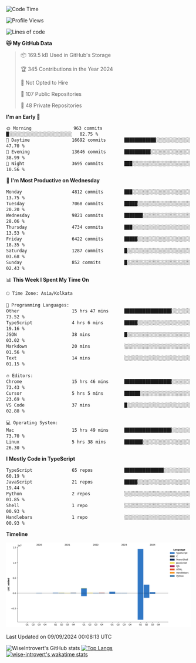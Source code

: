 <!--START_SECTION:waka-->
![Code Time](http://img.shields.io/badge/Code%20Time-1%2C582%20hrs%2034%20mins-blue)

![Profile Views](http://img.shields.io/badge/Profile%20Views-0-blue)

![Lines of code](https://img.shields.io/badge/From%20Hello%20World%20I%27ve%20Written-20.4%20million%20lines%20of%20code-blue)

**🐱 My GitHub Data** 

> 📦 169.5 kB Used in GitHub's Storage 
 > 
> 🏆 345 Contributions in the Year 2024
 > 
> 🚫 Not Opted to Hire
 > 
> 📜 107 Public Repositories 
 > 
> 🔑 48 Private Repositories 
 > 
**I'm an Early 🐤** 

```text
🌞 Morning                963 commits         █░░░░░░░░░░░░░░░░░░░░░░░░   02.75 % 
🌆 Daytime                16692 commits       ████████████░░░░░░░░░░░░░   47.70 % 
🌃 Evening                13646 commits       ██████████░░░░░░░░░░░░░░░   38.99 % 
🌙 Night                  3695 commits        ███░░░░░░░░░░░░░░░░░░░░░░   10.56 % 
```
📅 **I'm Most Productive on Wednesday** 

```text
Monday                   4812 commits        ███░░░░░░░░░░░░░░░░░░░░░░   13.75 % 
Tuesday                  7068 commits        █████░░░░░░░░░░░░░░░░░░░░   20.20 % 
Wednesday                9821 commits        ███████░░░░░░░░░░░░░░░░░░   28.06 % 
Thursday                 4734 commits        ███░░░░░░░░░░░░░░░░░░░░░░   13.53 % 
Friday                   6422 commits        █████░░░░░░░░░░░░░░░░░░░░   18.35 % 
Saturday                 1287 commits        █░░░░░░░░░░░░░░░░░░░░░░░░   03.68 % 
Sunday                   852 commits         █░░░░░░░░░░░░░░░░░░░░░░░░   02.43 % 
```


📊 **This Week I Spent My Time On** 

```text
🕑︎ Time Zone: Asia/Kolkata

💬 Programming Languages: 
Other                    15 hrs 47 mins      ██████████████████░░░░░░░   73.52 % 
TypeScript               4 hrs 6 mins        █████░░░░░░░░░░░░░░░░░░░░   19.16 % 
JSON                     38 mins             █░░░░░░░░░░░░░░░░░░░░░░░░   03.02 % 
Markdown                 20 mins             ░░░░░░░░░░░░░░░░░░░░░░░░░   01.56 % 
Text                     14 mins             ░░░░░░░░░░░░░░░░░░░░░░░░░   01.15 % 

🔥 Editors: 
Chrome                   15 hrs 46 mins      ██████████████████░░░░░░░   73.43 % 
Cursor                   5 hrs 5 mins        ██████░░░░░░░░░░░░░░░░░░░   23.69 % 
VS Code                  37 mins             █░░░░░░░░░░░░░░░░░░░░░░░░   02.88 % 

💻 Operating System: 
Mac                      15 hrs 49 mins      ██████████████████░░░░░░░   73.70 % 
Linux                    5 hrs 38 mins       ███████░░░░░░░░░░░░░░░░░░   26.30 % 
```

**I Mostly Code in TypeScript** 

```text
TypeScript               65 repos            ███████████████░░░░░░░░░░   60.19 % 
JavaScript               21 repos            █████░░░░░░░░░░░░░░░░░░░░   19.44 % 
Python                   2 repos             ░░░░░░░░░░░░░░░░░░░░░░░░░   01.85 % 
Shell                    1 repo              ░░░░░░░░░░░░░░░░░░░░░░░░░   00.93 % 
Handlebars               1 repo              ░░░░░░░░░░░░░░░░░░░░░░░░░   00.93 % 
```



**Timeline**

![Lines of Code chart](https://raw.githubusercontent.com/wise-introvert/wise-introvert/master/assets/bar_graph.png)


 Last Updated on 09/09/2024 00:08:13 UTC
<!--END_SECTION:waka-->

![WiseIntrovert's GitHub stats](https://github-readme-stats.vercel.app/api?username=wise-introvert&count_private=true&show_icons=true)
[![Top Langs](https://github-readme-stats.vercel.app/api/top-langs/?username=wise-introvert&langs_count=10)](https://github.com/anuraghazra/github-readme-stats)
[![wise-introvert's wakatime stats](https://github-readme-stats.vercel.app/api/wakatime?username=wiseintrovert)](https://github.com/anuraghazra/github-readme-stats)
